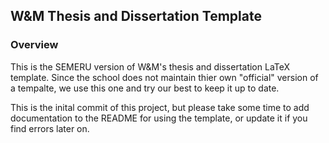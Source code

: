 ## W&M Thesis and Dissertation Template

### Overview

This is the SEMERU version of W&M's thesis and dissertation LaTeX template. Since the school does not maintain thier own "official" version of a tempalte, we use this one and try our best to keep it up to date.

This is the inital commit of this project, but please take some time to add documentation to the README for using the template, or update it if you find errors later on.